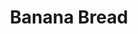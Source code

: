 ---
layout: recette
categories: [recettes]
hidden: true
lang: fr
title: Banana Bread
type: sucre
ingredients: 
  - nom: oeufs 
    qte: 2
  - nom: sucre glace
    qte: 150
    unite: gr
  - nom: farine
    qte: 250
    unite: gr
  - nom: levure chimique
    qte: 8
    unite: gr
  - nom: bananes mûres
    qte: 200
    unite: gr
  - nom: beurre mou
    qte: 80
    unite: gr
  - nom: lait
    qte: 40
    unite: mL
preconditions:
  - Le lait, les bananes et les oeufs doivent être à température ambiante
  - Le beurre doit être pommade
  - Préchauffer le four à 160°C
etapes:
  - label: Préparation des bananes
    details:
      - Écraser les bananes dans un bol
      - Ajouter le lait et le beurre
      - Mélanger à l'aide d'une fourchette
  - label: Préparation
    details:
      - Dans un saladier, tamiser 150 gr de farine avec la levure et le sucre
      - Ajouter les bananes, le beurre et le lait
      - Mélanger les oeufs un à un
      - Mélanger avec les 100 derniers grammes de farine
      - Beurrer et fariner le moule
      - Verser la préparation dans le moule
cuissonMinutes: 60
cuisson: 
  - Cuire 60 minutes à 160°C
  - Vérifier que le cake est cuit avec la pointe d'un couteau
notes:
  - Plus les bananes sont mûres plus le gâteau aura le goût de banane
---